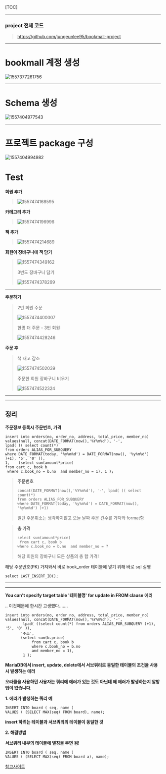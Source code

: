 [TOC]

---

### project 전체 코드

> <https://github.com/jungeunlee95/bookmall-project>

---

# bookmall 계정 생성

![1557377261756](assets/1557377261756.png)

---

# Schema 생성

![1557404977543](assets/1557404977543.png)

---

# 프로젝트 package 구성

![1557404994982](assets/1557404994982.png)

# Test

**회원 추가**

> ![1557474168595](assets/1557474168595.png)

**카테고리 추가**

> ![1557474196996](assets/1557474196996.png)

**책 추가**

> ![1557474214689](assets/1557474214689.png)

**회원이 장바구니에 책 담기**

> ![1557474349162](assets/1557474349162.png)
>
> 3번도 장바구니 담기
>
> ![1557474378269](assets/1557474378269.png)

---

**주문하기**

> 2번 회원 주문
>
> ![1557474400007](assets/1557474400007.png)
>
> 한명 더 주문 - 3번 회원
>
> ![1557474428246](assets/1557474428246.png)

**주문 후**

> 책 재고 감소
>
> ![1557474502039](assets/1557474502039.png)
>
> 주문한 회원 장바구니 비우기
>
> ![1557474522324](assets/1557474522324.png)

---



---

## 정리

**주문정보 등록시 주문번호, 가격**

```mysql
insert into orders(no, order_no, address, total_price, member_no)  
values(null, concat(DATE_FORMAT(now(),'%Y%m%d'), '-',  
lpad( (( select count(*) 
from orders ALIAS_FOR_SUBQUERY 
where DATE_FORMAT(today, '%y%m%d') = DATE_FORMAT(now(), '%y%m%d') )+1), '5', '0' )), 
1,    (select sum(amount*price)
from cart c, book b 
 where c.book_no = b.no  and member_no = 1), 1 );
```

> **주문번호**
>
> ```mysql
> concat(DATE_FORMAT(now(),'%Y%m%d'), '-', lpad( (( select count(*) 
> from orders ALIAS_FOR_SUBQUERY 
> where DATE_FORMAT(today, '%y%m%d') = DATE_FORMAT(now(), '%y%m%d') )+1)
> ```
>
> 일단 주문취소는 생각하지않고 오늘 날짜 주문 건수를 가져와 format함

> **총 가격**
>
> ```mysql
> select sum(amount*price)
>  from cart c, book b 
> where c.book_no = b.no  and member_no = ?
> ```
>
> 해당 회원의 장바구니 모든 상품의 총 합 가격!



해당 주문번호(PK) 가져와서 바로 book_order 테이블에 넣기 위해 바로 sql 실행

```mysql
select LAST_INSERT_ID();
```

---







---

**You can't specify target table '테이블명' for update in FROM clause 에러**

.. 이것때문에 한시간 고생했다.......

```mysql
insert into orders(no, order_no, address, total_price, member_no) 
values(null, concat(DATE_FORMAT(now(),'%Y%m%d'), '-', 
        lpad( ((select count(*) from orders ALIAS_FOR_SUBQUERY )+1), '5', '0' )),
       '주소',
       (select sum(b.price)
			from cart c, book b
			where c.book_no = b.no 
			and member_no = 1), 
		1 );
```

**MariaDB에서 insert, update, delete에서 서브쿼리로 동일한 테이블의 조건을 사용시 발생하는 에러**

**오라클을 사용하던 사용자는 쿼리에 에러가 있는 것도 아닌데 왜 에러가 발생하는지 알방법이 없습니다.**



**1. 에러가 발생하는 쿼리 예**

```mysql
INSERT INTO board ( seq, name )
VALUES ( (SELECT MAX(seq) FROM board), name);
```

**insert 하려는 테이블과 서브쿼리의 테이블이 동일한 것**



**2. 해결방법**

**서브쿼리 내부의 테이블에 별칭을 주면 됨!**

```mysql
INSERT INTO board ( seq, name )
VALUES ( (SELECT MAX(seq) FROM board a), name);
```

[참고사이트](<https://shinheechul.tistory.com/30>)

